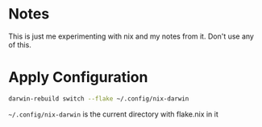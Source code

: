 # Notes

This is just me experimenting with nix and my notes from it. Don't use any of this.

# Apply Configuration

```bash
darwin-rebuild switch --flake ~/.config/nix-darwin
```

`~/.config/nix-darwin` is the current directory with flake.nix in it
